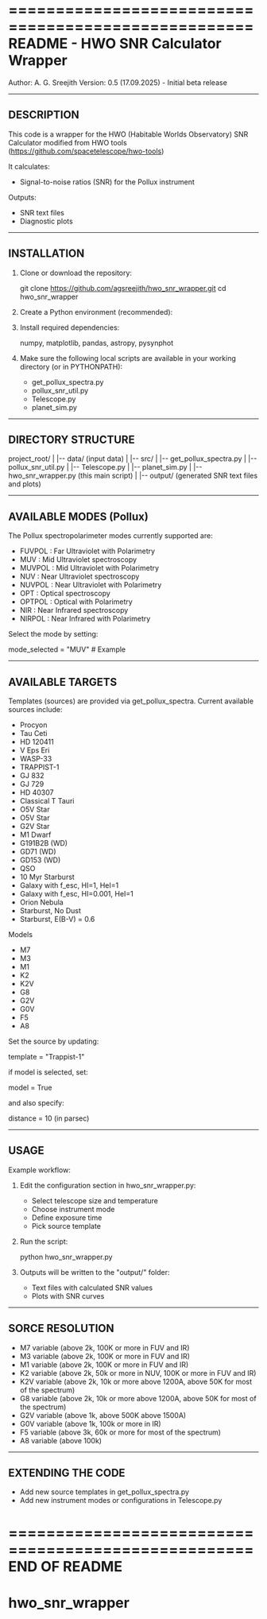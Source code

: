 ====================================================
README - HWO SNR Calculator Wrapper
====================================================
Author:  A. G. Sreejith
Version: 0.5 (17.09.2025) - Initial beta release

----------------------------------------------------
DESCRIPTION
----------------------------------------------------

This code is a wrapper for the HWO (Habitable Worlds Observatory) 
SNR Calculator modified from HWO tools 
(https://github.com/spacetelescope/hwo-tools)

It calculates:
- Signal-to-noise ratios (SNR) for the Pollux instrument

Outputs:
- SNR text files
- Diagnostic plots

----------------------------------------------------
INSTALLATION
----------------------------------------------------

1. Clone or download the repository:

   git clone https://github.com/agsreejith/hwo_snr_wrapper.git
   cd hwo_snr_wrapper

2. Create a Python environment (recommended):

3. Install required dependencies:
   
    numpy, matplotlib, pandas, astropy, pysynphot

4. Make sure the following local scripts are available 
   in your working directory (or in PYTHONPATH):

   - get_pollux_spectra.py
   - pollux_snr_util.py
   - Telescope.py
   - planet_sim.py

----------------------------------------------------
DIRECTORY STRUCTURE
----------------------------------------------------

project_root/
|
|-- data/                        (input data)
|
|-- src/
|   |-- get_pollux_spectra.py
|   |-- pollux_snr_util.py
|   |-- Telescope.py
|   |-- planet_sim.py
|   |-- hwo_snr_wrapper.py       (this main script)
|
|-- output/                      (generated SNR text files and plots)

----------------------------------------------------
AVAILABLE MODES (Pollux)
----------------------------------------------------

The Pollux spectropolarimeter modes currently supported are:

- FUVPOL    : Far Ultraviolet with Polarimetry
- MUV       : Mid Ultraviolet spectroscopy
- MUVPOL    : Mid Ultraviolet with Polarimetry
- NUV       : Near Ultraviolet spectroscopy
- NUVPOL    : Near Ultraviolet with Polarimetry
- OPT       : Optical spectroscopy
- OPTPOL    : Optical with Polarimetry
- NIR       : Near Infrared spectroscopy
- NIRPOL    : Near Infrared with Polarimetry

Select the mode by setting:

   mode_selected = "MUV"    # Example

----------------------------------------------------
AVAILABLE TARGETS
----------------------------------------------------

Templates (sources) are provided via get_pollux_spectra. 
Current available sources include:

- Procyon
- Tau Ceti
- HD 120411
- V Eps Eri
- WASP-33
- TRAPPIST-1
- GJ 832
- GJ 729
- HD 40307
- Classical T Tauri
- O5V Star
- O5V Star
- G2V Star
- M1 Dwarf
- G191B2B (WD)
- GD71 (WD)
- GD153 (WD)
- QSO
- 10 Myr Starburst
- Galaxy with f_esc, HI=1, HeI=1
- Galaxy with f_esc, HI=0.001, HeI=1
- Orion Nebula
- Starburst, No Dust
- Starburst, E(B-V) = 0.6

Models
- M7
- M3
- M1
- K2
- K2V
- G8
- G2V
- G0V
- F5
- A8

Set the source by updating: 

   template = "Trappist-1"
   
if model is selected, set:
 
   model = True

and also specify:

   distance = 10 (in parsec)


----------------------------------------------------
USAGE
----------------------------------------------------

Example workflow:

1. Edit the configuration section in hwo_snr_wrapper.py:
   - Select telescope size and temperature
   - Choose instrument mode
   - Define exposure time
   - Pick source template

2. Run the script:

   python hwo_snr_wrapper.py

3. Outputs will be written to the "output/" folder:
   - Text files with calculated SNR values
   - Plots with SNR curves

----------------------------------------------------
SORCE RESOLUTION
----------------------------------------------------
- M7  variable (above 2k, 100K or more in FUV and IR)  
- M3  variable (above 2k, 100K or more in FUV and IR) 
- M1  variable (above 2k, 100K or more in FUV and IR) 
- K2  variable (above 2k, 50k or more in NUV, 100K or more in FUV and IR)
- K2V variable (above 2k, 10k or more above 1200A, above 50K for most of the spectrum)
- G8  variable (above 2k, 10k or more above 1200A, above 50K for most of the spectrum)
- G2V variable (above 1k, above 500K above 1500A) 
- G0V variable (above 1k, 100k or more in IR)
- F5  variable (above 3k, 60k or more for most of the spectrum) 
- A8  variable (above 100k)
----------------------------------------------------
EXTENDING THE CODE
----------------------------------------------------

- Add new source templates in get_pollux_spectra.py
- Add new instrument modes or configurations in Telescope.py

====================================================
END OF README
====================================================


# hwo_snr_wrapper
